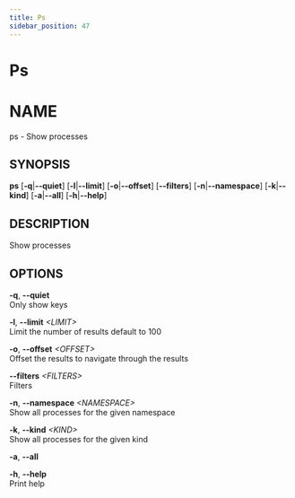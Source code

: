 ```yaml
---
title: Ps
sidebar_position: 47
---
```


# Ps

# NAME

ps - Show processes

## SYNOPSIS

**ps** \[**-q**\|**--quiet**\] \[**-l**\|**--limit**\]
\[**-o**\|**--offset**\] \[**--filters**\] \[**-n**\|**--namespace**\]
\[**-k**\|**--kind**\] \[**-a**\|**--all**\] \[**-h**\|**--help**\]

## DESCRIPTION

Show processes

## OPTIONS

**-q**, **--quiet**  
Only show keys

**-l**, **--limit** *\<LIMIT\>*  
Limit the number of results default to 100

**-o**, **--offset** *\<OFFSET\>*  
Offset the results to navigate through the results

**--filters** *\<FILTERS\>*  
Filters

**-n**, **--namespace** *\<NAMESPACE\>*  
Show all processes for the given namespace

**-k**, **--kind** *\<KIND\>*  
Show all processes for the given kind

**-a**, **--all**  

**-h**, **--help**  
Print help
